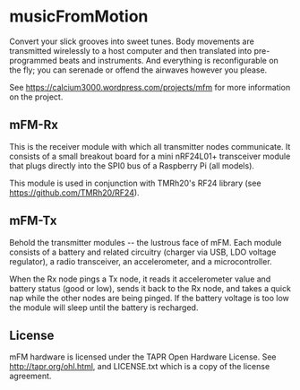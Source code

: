 # musicFromMotion
Convert your slick grooves into sweet tunes.  Body movements are transmitted wirelessly to a host computer and then translated into pre-programmed beats and instruments.  And everything is reconfigurable on the fly; you can serenade or offend the airwaves however you please.

See https://calcium3000.wordpress.com/projects/mfm for more information on the project.


## mFM-Rx
This is the receiver module with which all transmitter nodes communicate.  It consists of a small breakout board for a mini nRF24L01+ transceiver module that plugs directly into the SPI0 bus of a Raspberry Pi (all models).

This module is used in conjunction with TMRh20's RF24 library (see https://github.com/TMRh20/RF24).


## mFM-Tx
Behold the transmitter modules -- the lustrous face of mFM.  Each module consists of a battery and related circuitry (charger via USB, LDO voltage regulator), a radio transceiver, an accelerometer, and a microcontroller.

When the Rx node pings a Tx node, it reads it accelerometer value and battery status (good or low), sends it back to the Rx node, and takes a quick nap while the other nodes are being pinged.  If the battery voltage is too low the module will sleep until the battery is recharged.


## License
mFM hardware is licensed under the TAPR Open Hardware License.  See http://tapr.org/ohl.html, and LICENSE.txt which is a copy of the license agreement.
